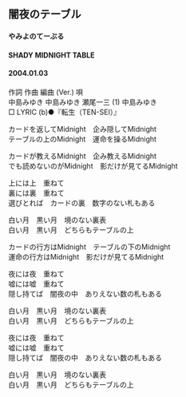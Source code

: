 ## 闇夜のテーブル
#### やみよのてーぶる
#### SHADY MIDNIGHT TABLE
#### 2004.01.03


作詞  作曲  編曲 (Ver.)   唄   
中島みゆき   中島みゆき   瀬尾一三 (1)  中島みゆき   
□ LYRIC (b)●『転生（TEN-SEI）』   
   
カードを返してMidnight　企み隠してMidnight   
テーブルの上のMidnight　運命を操るMidnight   
   
カードが教えるMidnight　企み教えるMidnight   
でも読めないのがMidnight　影だけが見てるMidnight   
   
上には上　重ねて   
裏には裏　重ねて   
選びとれば　カードの裏　数字のない札もある   
   
白い月　黒い月　境のない裏表   
白い月　黒い月　どちらもテーブルの上   
   
カードの行方はMidnight　テーブルの下のMidnight　   
運命の行方はMidnight　影だけが見てるMidnight   
   
夜には夜　重ねて   
嘘には嘘　重ねて   
隠し持てば　闇夜の中　ありえない数の札もある   
   
白い月　黒い月　境のない裏表   
白い月　黒い月　どちらもテーブルの上   
   
夜には夜　重ねて   
嘘には嘘　重ねて   
隠し持てば　闇夜の中　ありえない数の札もある   
   
白い月　黒い月　境のない裏表   
白い月　黒い月　どちらもテーブルの上   